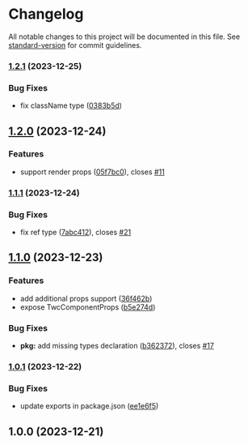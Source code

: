 # Changelog

All notable changes to this project will be documented in this file. See [standard-version](https://github.com/conventional-changelog/standard-version) for commit guidelines.

### [1.2.1](https://github.com/gregberge/twc/compare/v1.2.0...v1.2.1) (2023-12-25)


### Bug Fixes

* fix className type ([0383b5d](https://github.com/gregberge/twc/commit/0383b5d0aef8e06dfde5775530c2f78a5cb2b748))

## [1.2.0](https://github.com/gregberge/twc/compare/v1.1.1...v1.2.0) (2023-12-24)


### Features

* support render props ([05f7bc0](https://github.com/gregberge/twc/commit/05f7bc0d0424e9a73b8e529aa3b7c1ab38546a86)), closes [#11](https://github.com/gregberge/twc/issues/11)

### [1.1.1](https://github.com/gregberge/twc/compare/v1.1.0...v1.1.1) (2023-12-24)


### Bug Fixes

* fix ref type ([7abc412](https://github.com/gregberge/twc/commit/7abc412ccd8b5cef5407bcde3c81908014775cd0)), closes [#21](https://github.com/gregberge/twc/issues/21)

## [1.1.0](https://github.com/gregberge/twc/compare/v1.0.1...v1.1.0) (2023-12-23)


### Features

* add additional props support ([36f462b](https://github.com/gregberge/twc/commit/36f462b1ef858bfce95ae796fed9c6ea1f3cc1cb))
* expose TwcComponentProps ([b5e274d](https://github.com/gregberge/twc/commit/b5e274da2adf92c368864c576b755180870877ba))


### Bug Fixes

* **pkg:** add missing types declaration ([b362372](https://github.com/gregberge/twc/commit/b362372c08619831a69ec639c605a274b7b632fe)), closes [#17](https://github.com/gregberge/twc/issues/17)

### [1.0.1](https://github.com/gregberge/twc/compare/v1.0.0...v1.0.1) (2023-12-22)


### Bug Fixes

* update exports in package.json ([ee1e6f5](https://github.com/gregberge/twc/commit/ee1e6f539997dad852271e43d9d13ed5ad4f6c51))

## 1.0.0 (2023-12-21)
